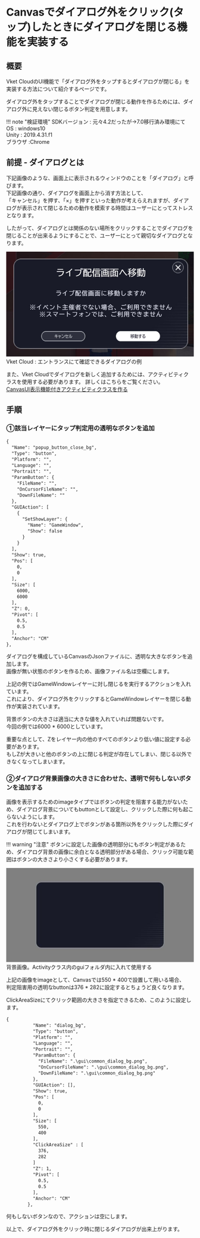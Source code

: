 # Canvasでダイアログ外をクリック(タップ)したときにダイアログを閉じる機能を実装する

## 概要

Vket CloudのUI機能で「ダイアログ外をタップするとダイアログが閉じる」を実装する方法について紹介するページです。

ダイアログ外をタップすることでダイアログが閉じる動作を作るためには、ダイアログ外に見えない閉じるボタン判定を用意します。

!!! note "検証環境"
    SDKバージョン : 元々4.2だったが→7.0移行済み環境にて<br>
    OS : windows10<br>
    Unity : 2019.4.31.f1<br>
    ブラウザ :Chrome

## 前提 - ダイアログとは

下記画像のような、画面上に表示されるウィンドウのことを「ダイアログ」と呼びます。  
下記画像の通り、ダイアログを画面上から消す方法として、  
「キャンセル」を押す、「×」を押すといった動作が考えらえれますが、ダイアログが表示されて閉じるための動作を模索する時間はユーザーにとってストレスとなります。

したがって、ダイアログとは関係のない場所をクリックすることでダイアログを閉じることが出来るようにすることで、ユーザーにとって親切なダイアログとなります。

![CloseCanvas](./img/CloseCanvas01.jpg)  
Vket Cloud : エントランスにて確認できるダイアログの例

また、Vket Cloudでダイアログを新しく追加するためには、アクティビティクラスを使用する必要があります。
詳しくはこちらをご覧ください。  
[CanvasUI表示機能付きアクティビティクラスを作る](https://vrhikky.github.io/VketCloudSDK_Documents/latest/WorldMakingGuide/ActivityWithCanvasUI.html)

## 手順

### ①該当レイヤーにタップ判定用の透明なボタンを追加

```
{
  "Name": "popup_button_close_bg",
  "Type": "button",
  "Platform": "",
  "Language": "",
  "Portrait": "",
  "ParamButton": {
    "FileName": "",
    "OnCursorFileName": "",
    "DownFileName": ""
  },
  "GUIAction": [
    {
      "SetShowLayer": {
        "Name": "GameWindow",
        "Show": false
      }
    }
  ],
  "Show": true,
  "Pos": [
    0,
    0
  ],
  "Size": [
    6000,
    6000
  ],
  "Z": 0,
  "Pivot": [
    0.5,
    0.5
  ],
  "Anchor": "CM"
},
```

ダイアログを構成しているCanvasのJsonファイルに、透明な大きなボタンを追加します。  
画像が無い状態のボタンを作るため、画像ファイル名は空欄にします。

上記の例ではGameWindowレイヤーに対し閉じるを実行するアクションを入れています。  
これにより、ダイアログ外をクリックするとGameWindowレイヤーを閉じる動作が実装されています。

背景ボタンの大きさは適当に大きな値を入れていれば問題ないです。  
今回の例では6000 * 6000としています。

重要な点として、Zをレイヤー内の他のすべてのボタンより低い値に設定する必要があります。  
もしZが大きいと他のボタンの上に閉じる判定が存在してしまい、閉じる以外できなくなってしまいます。

### ②ダイアログ背景画像の大きさに合わせた、透明で何もしないボタンを追加する

画像を表示するためのimageタイプではボタンの判定を阻害する能力がないため、ダイアログ背景についてもbuttonとして設定し、クリックした際に何も起こらないようにします。  
これを行わないとダイアログ上でボタンがある箇所以外をクリックした際にダイアログが閉じてしまいます。

!!! warning "注意"
    ボタンに設定した画像の透明部分にもボタン判定があるため、ダイアログ背景の画像に余白となる透明部分がある場合、クリック可能な範囲はボタンの大きさより小さくする必要があります。


![CloseCanvas](./img/CloseCanvas02.jpg)  
背景画像。Activityクラス内のguiフォルダ内に入れて使用する

上記の画像をimageとして、Canvasでは550 * 400で設置して用いる場合、  
判定阻害用の透明なbuttonは376 * 282に設定するとちょうど良くなります。

ClickAreaSizeにてクリック範囲の大きさを指定できるため、このように設定します。

```
{
          "Name": "dialog_bg",
          "Type": "button",
          "Platform": "",
          "Language": "",
          "Portrait": "",
          "ParamButton": {
            "FileName": ".\gui\common_dialog_bg.png",
            "OnCursorFileName": ".\gui\common_dialog_bg.png",
            "DownFileName": ".\gui\common_dialog_bg.png"
          },
          "GUIAction": [],
          "Show": true,
          "Pos": [
            0,
            0
          ],
          "Size": [
            550,
            400
          ],
          "ClickAreaSize" : [
            376,
            282
          ]
          "Z": 1,
          "Pivot": [
            0.5,
            0.5
          ],
          "Anchor": "CM"
        },
```

何もしないボタンなので、アクションは空にします。

以上で、ダイアログ外をクリック時に閉じるダイアログが出来上がります。